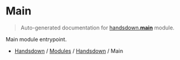 # Main

> Auto-generated documentation for [handsdown.__main__](https://github.com/vemel/handsdown/blob/master/handsdown/__main__.py) module.

Main module entrypoint.

- [Handsdown](../README.md#-handsdown---python-documentation-generator) / [Modules](../MODULES.md#modules) / [Handsdown](index.md#handsdown) / Main
